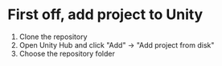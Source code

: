 # First off, add project to Unity
1. Clone the repository
2. Open Unity Hub and click "Add" -> "Add project from disk"
3. Choose the repository folder
